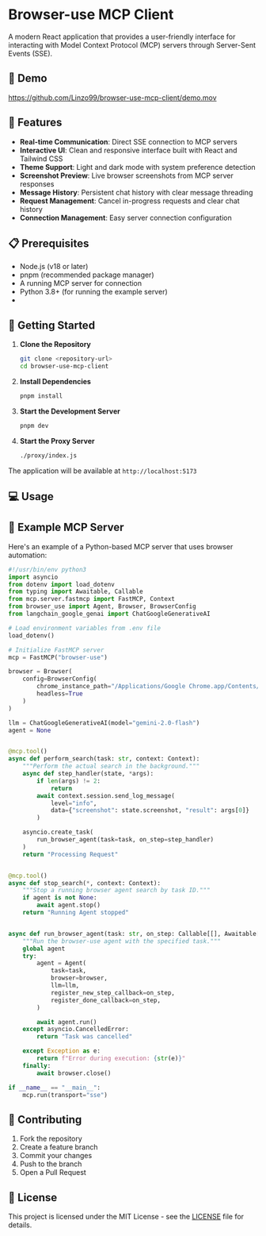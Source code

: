 # Browser-use MCP Client

A modern React application that provides a user-friendly interface for interacting with Model Context Protocol (MCP) servers through Server-Sent Events (SSE).

## 🎥 Demo

<https://github.com/Linzo99/browser-use-mcp-client/demo.mov>

## 🚀 Features

- **Real-time Communication**: Direct SSE connection to MCP servers
- **Interactive UI**: Clean and responsive interface built with React and Tailwind CSS
- **Theme Support**: Light and dark mode with system preference detection
- **Screenshot Preview**: Live browser screenshots from MCP server responses
- **Message History**: Persistent chat history with clear message threading
- **Request Management**: Cancel in-progress requests and clear chat history
- **Connection Management**: Easy server connection configuration

## 📋 Prerequisites

- Node.js (v18 or later)
- pnpm (recommended package manager)
- A running MCP server for connection
- Python 3.8+ (for running the example server)
-

## 🚀 Getting Started

1. **Clone the Repository**

   ```bash
   git clone <repository-url>
   cd browser-use-mcp-client
   ```

2. **Install Dependencies**

   ```bash
   pnpm install
   ```

3. **Start the Development Server**

   ```bash
   pnpm dev
   ```

4. **Start the Proxy Server**

   ```bash
   ./proxy/index.js
   ```

The application will be available at `http://localhost:5173`

## 💻 Usage

## 🤖 Example MCP Server

Here's an example of a Python-based MCP server that uses browser automation:

```python
#!/usr/bin/env python3
import asyncio
from dotenv import load_dotenv
from typing import Awaitable, Callable
from mcp.server.fastmcp import FastMCP, Context
from browser_use import Agent, Browser, BrowserConfig
from langchain_google_genai import ChatGoogleGenerativeAI

# Load environment variables from .env file
load_dotenv()

# Initialize FastMCP server
mcp = FastMCP("browser-use")

browser = Browser(
    config=BrowserConfig(
        chrome_instance_path="/Applications/Google Chrome.app/Contents/MacOS/Google Chrome --remote-debugging-port=9222",
        headless=True
    )
)

llm = ChatGoogleGenerativeAI(model="gemini-2.0-flash")
agent = None


@mcp.tool()
async def perform_search(task: str, context: Context):
    """Perform the actual search in the background."""
    async def step_handler(state, *args):
        if len(args) != 2:
            return
        await context.session.send_log_message(
            level="info",
            data={"screenshot": state.screenshot, "result": args[0]}
        )

    asyncio.create_task(
        run_browser_agent(task=task, on_step=step_handler)
    )
    return "Processing Request"


@mcp.tool()
async def stop_search(*, context: Context):
    """Stop a running browser agent search by task ID."""
    if agent is not None:
        await agent.stop()
    return "Running Agent stopped"


async def run_browser_agent(task: str, on_step: Callable[[], Awaitable[None]]):
    """Run the browser-use agent with the specified task."""
    global agent
    try:
        agent = Agent(
            task=task,
            browser=browser,
            llm=llm,
            register_new_step_callback=on_step,
            register_done_callback=on_step,
        )

        await agent.run()
    except asyncio.CancelledError:
        return "Task was cancelled"

    except Exception as e:
        return f"Error during execution: {str(e)}"
    finally:
        await browser.close()

if __name__ == "__main__":
    mcp.run(transport="sse")
```

## 🤝 Contributing

1. Fork the repository
2. Create a feature branch
3. Commit your changes
4. Push to the branch
5. Open a Pull Request

## 📄 License

This project is licensed under the MIT License - see the [LICENSE](LICENSE) file for details.
